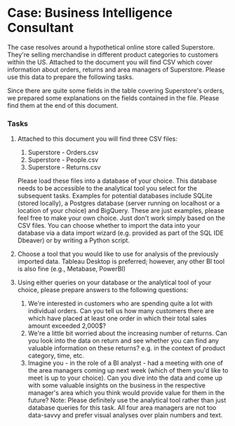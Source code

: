 # Case: Business Intelligence Consultant
The case resolves around a hypothetical online store called Superstore. They're selling merchandise
in different product categories to customers within the US. Attached to the document you will find CSV
which cover information about orders, returns and area managers of Superstore. Please use this data
to prepare the following tasks.

Since there are quite some fields in the table covering Superstore's orders, we prepared some
explanations on the fields contained in the file. Please find them at the end of this document.

### Tasks
1. Attached to this document you will find three CSV files:
    1. Superstore - Orders.csv
    2. Superstore - People.csv
    3. Superstore - Returns.csv

   Please load these files into a database of your choice. This database needs to be accessible to the analytical tool you select for the subsequent tasks. Examples for potential databases include SQLite (stored locally), a Postgres database (server running on localhost or a location of your
choice) and BigQuery. These are just examples, please feel free to make your own choice. Just
don't work simply based on the CSV files. You can choose whether to import the data into your
database via a data import wizard (e.g. provided as part of the SQL IDE Dbeaver) or by writing a
Python script.

2. Choose a tool that you would like to use for analysis of the previously imported data. Tableau
Desktop is preferred; however, any other BI tool is also fine (e.g., Metabase, PowerBI)

3. Using either queries on your database or the analytical tool of your choice, please prepare
answers to the following questions:
    1. We're interested in customers who are spending quite a lot with individual orders. Can you
tell us how many customers there are which have placed at least one order in which their
total sales amount exceeded 2,000$?
    2. We're a little bit worried about the increasing number of returns. Can you look into the data
on return and see whether you can find any valuable information on these returns? e.g. in
the context of product category, time, etc.
    3. Imagine you - in the role of a BI analyst - had a meeting with one of the area managers
coming up next week (which of them you'd like to meet is up to your choice). Can you dive
into the data and come up with some valuable insights on the business in the respective
manager's area which you think would provide value for them in the future? Note: Please
definitely use the analytical tool rather than just database queries for this task. All four area
managers are not too data-savvy and prefer visual analyses over plain numbers and
text.

